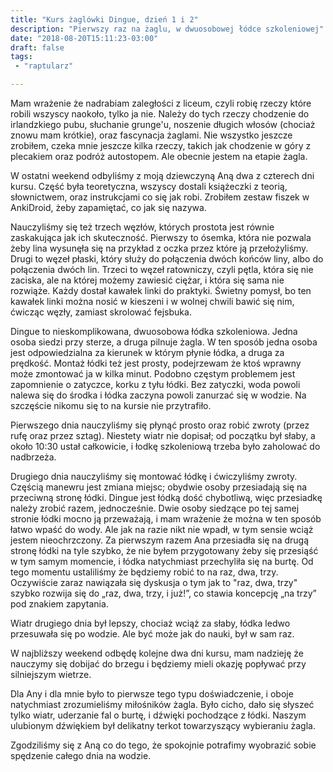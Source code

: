 ```yaml
---
title: "Kurs żaglówki Dingue, dzień 1 i 2"
description: "Pierwszy raz na żaglu, w dwuosobowej łódce szkoleniowej"
date: "2018-08-20T15:11:23-03:00"
draft: false
tags:
 - "raptularz"

---
```


Mam wrażenie że nadrabiam zaległości z liceum, czyli robię rzeczy które robili
wszyscy naokoło, tylko ja nie. Należy do tych rzeczy chodzenie do irlandzkiego
pubu, słuchanie grunge'u, noszenie długich włosów (chociaż znowu mam krótkie),
oraz fascynacja żaglami.  Nie wszystko jeszcze zrobiłem, czeka mnie jeszcze
kilka rzeczy, takich jak chodzenie w góry z plecakiem oraz podróż autostopem.
Ale obecnie jestem na etapie żagla.

W ostatni weekend odbyliśmy z moją dziewczyną Aną dwa z czterech dni kursu.
Część była teoretyczna, wszyscy dostali książeczki z teorią, słownictwem, oraz
instrukcjami co się jak robi.  Zrobiłem zestaw fiszek w AnkiDroid, żeby
zapamiętać, co jak się nazywa.

Nauczyliśmy się też trzech węzłów, których prostota jest równie zaskakująca jak
ich skuteczność. Pierwszy to ósemka, która nie pozwala żeby lina wysunęła się na
przykład z oczka przez które ją przełożyliśmy. Drugi to węzeł płaski, który
służy do połączenia dwóch końców liny, albo do połączenia dwóch lin.  Trzeci to
węzeł ratowniczy, czyli pętla, która się nie zaciska, ale na której możemy
zawiesić ciężar, i która się sama nie rozwiąże. Każdy dostał kawałek linki do
praktyki. Świetny pomysł, bo ten kawałek linki można nosić w kieszeni i w wolnej
chwili bawić się nim, ćwicząc węzły, zamiast skrolować fejsbuka.

Dingue to nieskomplikowana, dwuosobowa łódka szkoleniowa. Jedna osoba siedzi
przy sterze, a druga pilnuje żagla. W ten sposób jedna osoba jest odpowiedzialna
za kierunek w którym płynie łódka, a druga za prędkość. Montaż łódki też jest
prosty, podejrzewam że ktoś wprawny może zmontować ja w kilka minut. Podobno
częstym problemem jest zapomnienie o zatyczce, korku z tyłu łódki. Bez zatyczki,
woda powoli nalewa się do środka i łódka zaczyna powoli zanurzać się w wodzie.
Na szczęście nikomu się to na kursie nie przytrafiło.

Pierwszego dnia nauczyliśmy się płynąć prosto oraz robić zwroty (przez rufę oraz
przez sztag). Niestety wiatr nie dopisał; od początku był słaby, a około 10:30
ustał całkowicie, i łodkę szkoleniową trzeba było zaholować do nadbrzeża.

Drugiego dnia nauczyliśmy się montować łódkę i ćwiczyliśmy zwroty. Częścią
manewru jest zmiana miejsc; obydwie osoby przesiadają się na przeciwną stronę
łódki. Dingue jest łódką dość chybotliwą, więc przesiadkę należy zrobić razem,
jednocześnie. Dwie osoby siedzące po tej samej stronie łódki mocno ją
przeważają, i mam wrażenie że można w ten sposób łatwo wpaść do wody. Ale jak na
razie nikt nie wpadł, w tym sensie wciąż jestem nieochrzczony.  Za pierwszym
razem Ana przesiadła się na drugą stronę łódki na tyle szybko, że nie byłem
przygotowany żeby się przesiąść w tym samym momencie, i łódka natychmiast
przechyliła się na burtę. Od tego momentu ustaliliśmy że będziemy robić to na
raz, dwa, trzy. Oczywiście zaraz nawiązała się dyskusja o tym jak to "raz, dwa,
trzy" szybko rozwija się do „raz, dwa, trzy, i już!”, co stawia koncepcję „na
trzy” pod znakiem zapytania.

Wiatr drugiego dnia był lepszy, chociaż wciąż za słaby, łódka ledwo przesuwała
się po wodzie.  Ale być może jak do nauki, był w sam raz.

W najbliższy weekend odbędę kolejne dwa dni kursu, mam nadzieję że nauczymy się
dobijać do brzegu i będziemy mieli okazję popływać przy silniejszym wietrze.

Dla Any i dla mnie było to pierwsze tego typu doświadczenie, i oboje natychmiast
zrozumieliśmy miłośników żagla. Było cicho, dało się słyszeć tylko wiatr,
uderzanie fal o burtę, i dźwięki pochodzące z łódki. Naszym ulubionym dźwiękiem
był delikatny terkot towarzyszący wybieraniu żagla.

Zgodziliśmy się z Aną co do tego, że spokojnie potrafimy wyobrazić sobie
spędzenie całego dnia na wodzie.
